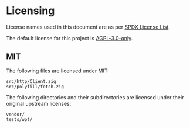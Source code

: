 # Licensing

License names used in this document are as per [SPDX License
List](https://spdx.org/licenses/).

The default license for this project is [AGPL-3.0-only](LICENSE).

## MIT

The following files are licensed under MIT:

```
src/http/Client.zig
src/polyfill/fetch.zig
```

The following directories and their subdirectories are licensed under their
original upstream licenses:

```
vendor/
tests/wpt/
```
